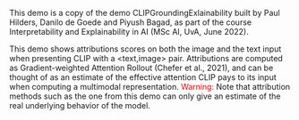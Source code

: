 This demo is a copy of the demo CLIPGroundingExlainability built by Paul Hilders, Danilo de Goede and Piyush Bagad, as part of the course Interpretability and Explainability in AI (MSc AI, UvA, June 2022).


This demo shows attributions scores on both the image and the text input when presenting CLIP with a
<text,image> pair. Attributions are computed as Gradient-weighted Attention Rollout (Chefer et al.,
2021), and can be thought of as an estimate of the effective attention CLIP pays to its input when
computing a multimodal representation. <span style="color:red">Warning:</span> Note that attribution
methods such as the one from this demo can only give an estimate of the real underlying behavior
of the model.
